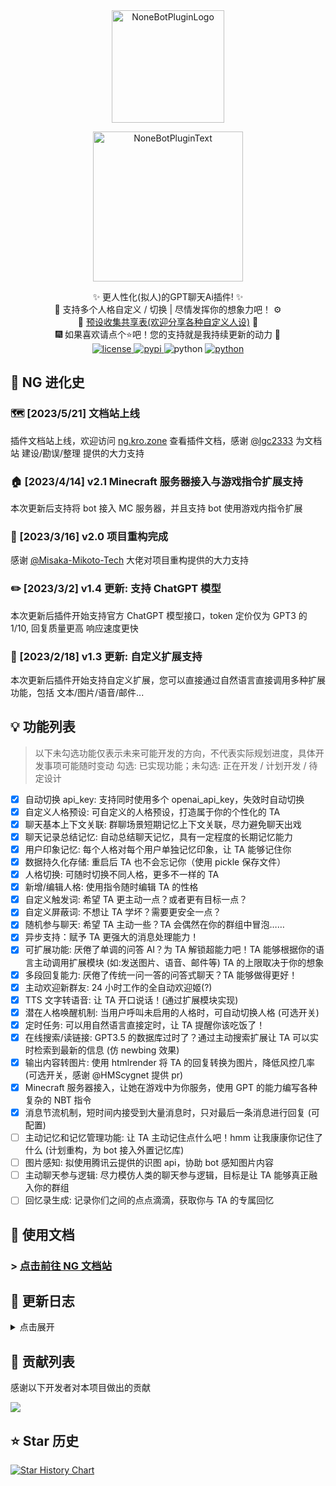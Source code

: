 <!-- markdownlint-disable MD033 MD041 -->

<div align="center">
  <a href="https://v2.nonebot.dev/store"><img src="./image/README/nbp_logo.png" width="180" height="180" alt="NoneBotPluginLogo"></a>
  <br>
  <p><img src="./image/README/NoneBotPlugin.svg" width="240" alt="NoneBotPluginText"></p>
</div>

<div align="center">
    ✨ 更人性化(拟人)的GPT聊天Ai插件! ✨<br/>
    🧬 支持多个人格自定义 / 切换 | 尽情发挥你的想象力吧！ ⚙️<br/>
    🧬 <a href="https://docs.google.com/spreadsheets/d/1JQNmVH-vlDn2uEPwkjv3iN-zn0PHpQ7RGbgA5T3fxOA/edit?usp=sharing">预设收集共享表(欢迎分享各种自定义人设)</a> 🧬 <br/>
    🎆 如果喜欢请点个⭐吧！您的支持就是我持续更新的动力 🎉<br/>
    <a href="./LICENSE">
        <img src="https://img.shields.io/badge/license-Apache 2.0-6cg.svg" alt="license">
    </a>
    <a href="https://pypi.python.org/pypi/nonebot-plugin-naturel-gpt">
        <img src="https://img.shields.io/pypi/v/nonebot-plugin-naturel-gpt.svg" alt="pypi">
    </a>
    <img src="https://img.shields.io/badge/python-3.8+-6a9.svg" alt="python">
    <a href="https://jq.qq.com/?_wv=1027&k=71t9iCT7">
        <img src="https://img.shields.io/badge/加入交流群-636925153-c42.svg" alt="python">
    </a>
</div>

## 🎏 NG 进化史

### 🗺️ [2023/5/21] 文档站上线

插件文档站上线，欢迎访问 [ng.kro.zone](https://ng.kro.zone) 查看插件文档，感谢 [@lgc2333](https://github.com/lgc2333) 为文档站 建设/勘误/整理 提供的大力支持

### 🏠 [2023/4/14] v2.1 Minecraft 服务器接入与游戏指令扩展支持

本次更新后支持将 bot 接入 MC 服务器，并且支持 bot 使用游戏内指令扩展

### 🎉 [2023/3/16] v2.0 项目重构完成

感谢 [@Misaka-Mikoto-Tech](https://github.com/Misaka-Mikoto-Tech) 大佬对项目重构提供的大力支持

### ✏️ [2023/3/2] v1.4 更新: 支持 ChatGPT 模型

本次更新后插件开始支持官方 ChatGPT 模型接口，token 定价仅为 GPT3 的 1/10, 回复质量更高 响应速度更快

### 🧩 [2023/2/18] v1.3 更新: 自定义扩展支持

本次更新后插件开始支持自定义扩展，您可以直接通过自然语言直接调用多种扩展功能，包括 文本/图片/语音/邮件...

## 💡 功能列表

> 以下未勾选功能仅表示未来可能开发的方向，不代表实际规划进度，具体开发事项可能随时变动
> 勾选: 已实现功能；未勾选: 正在开发 / 计划开发 / 待定设计

- [x] 自动切换 api_key: 支持同时使用多个 openai_api_key，失效时自动切换
- [x] 自定义人格预设: 可自定义的人格预设，打造属于你的个性化的 TA
- [x] 聊天基本上下文关联: 群聊场景短期记忆上下文关联，尽力避免聊天出戏
- [x] 聊天记录总结记忆: 自动总结聊天记忆，具有一定程度的长期记忆能力
- [x] 用户印象记忆: 每个人格对每个用户单独记忆印象，让 TA 能够记住你
- [x] 数据持久化存储: 重启后 TA 也不会忘记你（使用 pickle 保存文件）
- [x] 人格切换: 可随时切换不同人格，更多不一样的 TA
- [x] 新增/编辑人格: 使用指令随时编辑 TA 的性格
- [x] 自定义触发词: 希望 TA 更主动一点？或者更有目标一点？
- [x] 自定义屏蔽词: 不想让 TA 学坏？需要更安全一点？
- [x] 随机参与聊天: 希望 TA 主动一些？TA 会偶然在你的群组中冒泡……
- [x] 异步支持：赋予 TA 更强大的消息处理能力！
- [x] 可扩展功能: 厌倦了单调的问答 AI？为 TA 解锁超能力吧！TA 能够根据你的语言主动调用扩展模块 (如:发送图片、语音、邮件等) TA 的上限取决于你的想象
- [x] 多段回复能力: 厌倦了传统一问一答的问答式聊天？TA 能够做得更好！
- [x] 主动欢迎新群友: 24 小时工作的全自动欢迎姬(?)
- [x] TTS 文字转语音: 让 TA 开口说话！(通过扩展模块实现)
- [x] 潜在人格唤醒机制: 当用户呼叫未启用的人格时，可自动切换人格 (可选开关)
- [x] 定时任务: 可以用自然语言直接定时，让 TA 提醒你该吃饭了！
- [x] 在线搜索/读链接: GPT3.5 的数据库过时了？通过主动搜索扩展让 TA 可以实时检索到最新的信息 (仿 newbing 效果)
- [x] 输出内容转图片: 使用 htmlrender 将 TA 的回复转换为图片，降低风控几率 (可选开关，感谢 @HMScygnet 提供 pr)
- [x] Minecraft 服务器接入，让她在游戏中为你服务，使用 GPT 的能力编写各种复杂的 NBT 指令
- [x] 消息节流机制，短时间内接受到大量消息时，只对最后一条消息进行回复 (可配置)
- [ ] 主动记忆和记忆管理功能: 让 TA 主动记住点什么吧！hmm 让我康康你记住了什么 (计划重构，为 bot 接入外置记忆库)
- [ ] 图片感知: 拟使用腾讯云提供的识图 api，协助 bot 感知图片内容
- [ ] 主动聊天参与逻辑: 尽力模仿人类的聊天参与逻辑，目标是让 TA 能够真正融入你的群组
- [ ] 回忆录生成: 记录你们之间的点点滴滴，获取你与 TA 的专属回忆

## 📄 使用文档

### > [点击前往 NG 文档站](https://ng.kro.zone)

## 🎢 更新日志

<details>
<summary>点击展开</summary>

### [2023/6/1] v2.1.7 扩展优化 | 新增扩展

- 新增 makemidi 扩展，允许 bot 进行 midi 创作（感谢@CCYellowStar 提供 pr）
- 新增 lolicon_search 扩展，搜索图片后会反馈图片信息（感谢@student_2333 提供 pr）
- 新增扩展 启用/禁用 命令，对于不需要额外配置的扩展，可使用指令安装后直接启用（感谢@student_2333 提供 pr）
- 新增 OpenAI API 的 base_url 配置，以便接入任何兼容 OpenAI API 格式的第三方接口
- 修复了一个 prompt 构建错误的问题

### [2023/5/24] v2.1.5 扩展优化 | 图片输出优化

> 强烈建议更新至此版本以上，否则可能会出现部分扩展加载失败的情况

- 优化聊天转图片输出样式，支持代码块高亮显示（感谢 @student_2333 提供 pr）
- 部分重构扩展管理和修改现有扩展，以支持异步请求（感谢 @student_2333 提供 pr）
- 修复读取链接扩展和搜索扩展 api，并为读取链接增加防重复机制（感谢@CCYellowStar 提供 pr）

### [2023/5/21] v2.1.4 逻辑优化 | 配置热重载

- 增加配置文件热重载功能（感谢 @Misaka-Mikoto-Tech 提供 pr）
- 增加消息丢弃机制，对于响应较慢的模型，如果在回复生成完成前收到了新的生成请求，将会丢弃旧的请求，避免重复响应
- 修正 bot 发送消息前带上时间和消息头的问题

### [2023/4/17] v2.1.3 响应节流功能 | 逻辑优化

- 增加了 bot 响应节流功能，可配置节流时间范围，短时间内的大量消息只会在最后一条响应一次
- 消除 pylance 提示的所有类型注解错误提示，进行模块拆分优化 (感谢 @Misaka-Mikoto-Tech 提供 pr)
- 优化 MC 指令执行扩展 prompt
- 为所有 图片/语音 相关扩展指定了生效会话类型，避免在 MC 服务器中执行指令时出现错误
- 修正 MC 服务器下 bot 错误断句导致发送空消息的问题
- 修改了进化(ext_evolution)扩展执行逻辑，仅允许 bot 部分更新人设
- 修正节流逻辑错误，避免 bot 无法响应消息的问题

### [2023/4/15] v2.1.1 Minecraft 服务器指令优化

- 为 `rg chats` 指令增加了 `-show` 参数，用于显示完整会话键以便 `-target` 参数使用
- 优化 MC 服务器指令执行反馈信息，便于 bot 自主纠错；优化 MC 服务器指令预处理避免 bot 添加多余的转义

### [2023/4/15] v2.1.0 Minecraft 服务器支持

- 增加了 Minecraft 服务器接入支持
- 增加了 Minecraft 服务器指令执行支持和相关扩展模块
- 为绘图扩展增加了代理配置项支持 (感谢 @tonato-01 提供 pr)

### [2023/4/6] v2.0.5 RENAME 指令 | json 导出支持

- 解析消息中的@时保持与用户看到的一致 (感谢 @Misaka-Mikoto-Tech 提供 pr)
- 优化日志输出的 DEBUG_LEVEL 限制 (感谢 @Misaka-Mikoto-Tech 提供 pr)
- 优化聊天消息 prompt 的换行生成逻辑 (感谢 @Misaka-Mikoto-Tech 提供 pr)
- 增加 `rg rename` 改名指令，用于修改人格名 (感谢 @Misaka-Mikoto-Tech 提供 pr) (感谢 @Misaka-Mikoto-Tech 提供 pr)
- 解析消息中的@时保持与用户看到的一致 (感谢 @Misaka-Mikoto-Tech 提供 pr)
- patch logger 使插件名称显示为中文 (感谢 @chenxuan353 提供 pr)
- 添加记忆文件(原.pkl)使用 JSON 读取与保存功能 (与原 pickle 兼容) (感谢 @chenxuan353 提供 pr)
- 优化部分代码类型注解 (感谢 @chenxuan353 提供 pr)
- 搜索扩展(ext_search.py) 优化，禁止 bot 短时间内反复搜索和搜索重复内容

### [2023/3/26] v2.0.4

- 修复 @全体成员 时解析报错问题
- 增加扩展更新人格支持，同时增加了一个 evolution 扩展模块，允许 bot 自主更新人格
- 响应规则中增加一条禁止复读规则

### [2023/3/26] v2.0.3 图片输出支持

- 输出内容转图片: 使用 htmlrender 将 TA 的回复转换为图片，降低风控几率 (可选开关，感谢 @HMScygnet 提供 pr)
- 等待 OpenAI 响应过程中切换人格预设或响应超时后停止处理消息 (感谢 @Misaka-Mikoto-Tech 提供 pr)
- 修正编辑和删除预设判断是否锁定以及是否是默认预设和正在使用的预设的逻辑 (感谢 @Misaka-Mikoto-Tech 提供 pr)
- 增加调用扩展时预检支持打断响应，优化搜索扩展执行效果，避免 bot 自行脑补搜索结果的情况
- 修正一些指令帮助信息的内容错误
- 修正通过指令安装扩展时的编码问题
- 修正纯符号过滤判断逻辑

### [2023/3/21] v2.0.2 扩展下载指令支持

- 切换人格时的聊天输出改为非 DEBUG 模式下也会发送
- 增加了扩展 安装/删除 指令，可直接从 GitHub 上获取到最新扩展
- 精简了非 DEBUG 模式下的控制台输出

### [2023/3/20] v2.0.1 VIOCEVOX 语音扩展

- 修正 `-global` 的控制权限和逻辑 (感谢 [@Misaka-Mikoto-Tech](https://github.com/) 提供 pr)
- 增加了一个新的语音扩展 `ext_VOICEVOX` 能够更便捷地实现本地部署 (感谢 @恋如雨止 提供技术支持)
- 修正回复内容首尾的空行问题；修正短纯符号回复内容未正常过滤的问题
- 修正私聊会话权限设定

### [2023/3/18] v2.0.0 项目重构 🎉

> ❗❗❗ 注意：本次更新需要删除原 bot 记忆文件重新生成(即./data/naturel_gpt 文件夹)，否则可能产生无法预计的错误，同时建议将配置文件一并删除重新生成；此操作会**丢失**所有编辑过的人格预设，如果你需要在更新后继续使用，请使用 `rg query` 查询并保存预设，更新后手动导入！

- 项目完全重构，感谢 [@Misaka-Mikoto-Tech](https://github.com/) 提供的大力支持，几乎重写了所有数据管理和代码逻辑，代码质量提升明显
- 会话人格预设集完全互相独立，每个会话可单独编辑人格互不影响
- 指令表重写，多数指令提供了 `-global` 可选项支持同时编辑所有会话设置和 `-target` 指定会话远程控制操作，新指令表更具完备性，未来可能作为 api 接口搭配前端页面实现插件管理可视化
- `lock` / `unlock` 指令修改为是否启用人格自动切换，lock 后将不会再自动唤醒不活跃人格
- 聊天消息记录改完以会话为单位分割，而不是人格，意味着每个人格都可能看到其他人格的发言信息，上下文语境理解能力增强，如果你开启了解锁人格切换，还可以体验到到"主持会议"的感觉
- 增加聊天所有消息的时间感知
- bot 对用户昵称从 qq 昵称改为群名片昵称，同时增加新成员入群通知的昵称获取
- @消息段解析重置成更合理的逻辑，而不是直接移除@消息段
- 修复 NG_ENABLE_MSG_SPLIT 为 false 的情况下无法正常回复的问题 (感谢 [@HyPerP](https://github.com/) 提供 pr)
- 优化 debug 输出，改为 debug 分级模式，prompt 输出保存到日志中
- 大量细节修改和错误修复

### [2023/3/9] v1.5.3 定时支持

- 从 bot 发送的信息中过滤掉纯符号短信息
- 修复记忆删除指令无法正常工作的 bug
- 增加了一个定时器扩展，并提供了相关支持

### [2023/3/8] v1.5.2 自动切换人格 | 限制解除开关

- 语音扩展增加接口返回 base64 支持
- 修复语音扩展默认启用翻译导致报错的问题
- 为 bot 增加了星期几的时间感知能力
- 增加了一个可选的内容解锁限制开关
- 增加了在 `提及` 时自动切换人格的配置开关

### [2023/3/6] v1.5.1 语音合成接入翻译

- 语音合成扩展提供接入腾讯翻译 api(可选开关) (感谢 [@tonato-01](https://github.com/) 提供 pr)
- 修复部分情况下 bot 回答时会带上自己的人称问题
- 修复插件调用次数限制不生效
- 优化 bot 调用扩展时的分段问题
- 修复记忆管理的编辑指令错误的问题
- 优化记忆强化功能的文本匹配规则

### [2023/3/5] v1.5.0 记忆模块更新

- 增加了 bot 记忆管理能力支持和记忆管理相关指令，允许 bot 主动 记忆/遗忘 信息，并且能自动对记忆信息进行增强以尽可能延长记忆有效时间
- 新增了两个主动记忆管理扩展(记忆和忘却模块，推荐组合使用)
- 根据 GPT3.5 对话模型的特点重写了 prompt 提示，提高 bot 对扩展指令识别率

### [2023/3/3] v1.4.4 邮件扩展

- 修复了修改配置文件目录后无法读取的问题 (感谢 [@he0119](https://github.com/) 提供 pr)
- 将获取响应实现将放入线程池，减少请求超时卡死 (感谢 [@he0119](https://github.com/) 提供 pr)
- 为群聊管理员增加了 bot 的会话管理权限 (感谢 [@HMScygnet](https://github.com/) 提供 pr)
- 优化多段回复预处理，减少了自动续写出后续无关对话的频率
- 调整指令生成匹配正则，略微放宽 bot 调用扩展的规范程度
- 更新代理服务器时将自动补充 http 协议头
- 优化对话提示 prompt，提高回复质量
- 新增了一个发送邮件扩展

### [2023/3/3] v1.4.3

- 禁用了 huggingface 的 tokenizer 的分支化，避免死锁问题

### [2023/3/3] v1.4.2

- 修复 ChatGPT 模型请求时间过长不会 timeout 的问题，提供一个配置项，可自行指定超时时间
- 增加了一个可控制是否记录参考非 bot 相关消息上下文的配置选项
- 为几种常见报错增加了更直观的提示
- 修复了一个扩展模块调用出错的问题
- 调整 prompt，优化 bot 回复质量

### [2023/3/2] v1.4.1

- 修复一个 prompt 描述错误
- 修复一个对话过长死循环卡死的 bug

### [2023/3/2] v1.4.0 ChatGpt 模型更新

> 本次更新后需要更新 OpenAi SDK 至 0.27.0 版本或以上才能使用 ChatGPT 系列模型

- 增加了 ChatGPT 系列模型的支持，并针对其特点优化了 prompt 设置
- 增加自动欢迎新成员可关闭的配置项
- 优化了聊天内容分段输出的逻辑
- 修复了一个聊天单条消息过长导致卡死循环的 bug
- 修复代理服务器配置异常(感谢 @HMScygnet 提供的修复代码)

### [2023/3/1] v1.3.7 勤俭持家 | 代理服务更新

- 优化 prompt 生成，为总结聊天记忆功能增加了可选开关，关闭后可降低约 30%的 token 消耗（经过反馈该功能在较多场景下适用性有限，总体上高成本低回报，故增加了可选关闭，用户印象总结仍然保留开启）
- 增加了扩展模块传递信息，扩展模块可获得原始请求触发信息、回复信息、bot 预设名，便于实现更复杂的扩展需求
- 增加了自动欢迎新入群成员的功能
- 增加代理服务器配置

### [2023/2/25] v1.3.6

- 修复了 `rg set` 指令出错的问题

### [2023/2/24] v1.3.5 黑名单 | 指令更新

- 修复了因唤醒词设置类型不规范问题导致偶发错误的问题
- 修复第一次启动自动创建数据文件夹目录失败的问题
- 为更换人格预设增加了批量操作 `-all` 指令（限管理员可用）
- 增加了 `chats` 指令，用于查看所有会话状态
- 优化 README.md 文档
- 增加了是否开启消息切分多条发送的配置项（默认开启）
- 增加了黑名单功能，在黑名单中的用户消息不会被记录和响应

### [2023/2/20] v1.3.3 扩展 | 多段发送更新

- 优化了不启用扩展模块时 bot 的回复质量，减少虚空调用扩展的情况
- 优化对话生成 prompt，增强了 bot 发送多段聊天的能力
- 增加了 bot 感知当前时间的能力
- 从 bot 的发言记录中将错误的调用指令去除，避免 bot 重复学习错误的扩展指令使用
- 将大多数文本生成的 prompt 改为英文描述，尽量降低部分 tokens 消耗
- 新增了一个表情包扩展模块

### [2023/2/19] v1.3.2

- 修复了 yaml 配置中设置禁用扩展不生效的问题
- 持续优化对话生成 prompt，提高 bot 理解使用扩展的能力
- 为 开启/关闭 会话的指令增加了 `-all` 选项，可一次性 开启/关闭 所有会话

### [2023/2/19] v1.3.1

- 优化扩展模块的参数传递
- 修改了一些扩展插件提示，更便于 bot 理解扩展使用方式

### [2023/2/18] v1.3.0 扩展模块功能更新

- \*扩展支持：增加了插件扩展支持(插件的插件？)，支持使用自然语言自定义扩展更多功能，提供了两个示例扩展
- 多处细节优化

### [2023/2/16] v1.2.0 异步更新

> 本次更新增加了异步能力，功能可能尚不稳定，如要继续使用旧版的记忆文件请做好备份

- 异步更新：bot 的回复生成开始支持异步请求，提高了消息处理速度
- 移除双回车符的停用词限制，优化了 ai 对长文本的输出能力
- 优化错误输出，在 api 请求出错时会在控制台显示错误信息以供排查
- 优化记忆逻辑，bot 在请求文本错误时不会把错误提示信息一并存入记忆

### [2023/2/12] v1.1.6

- 增加切换会话是否启用的开关功能
- 增加了记忆重置功能，可指定重置当前会话的所有人格或特定人格
- 消息拦截响应、消息处理优先级支持自定义配置
- 简化帮助命令输出，分离管理员命令的帮助信息到 `rg admin` 中

### [2023/2/9] v1.1.5 唤醒词 | 屏蔽词功能更新

- 修复未创建对话前调用 bot 指令报错的问题
- 增加自定义触发词唤醒的功能
- 增加自定义屏蔽词拒绝回复的功能
- 增加 bot 随机参与聊天功能，可选择启用
- 优化了手动 `@bot` 时的信息的聊天 prompt 生成逻辑，使 bot 回复更具有指向性
- 优化配置文件管理逻辑，更新后可继续沿用原配置文件，程序加载后会自动补充更新配置文件字段

### [2023/2/6] v1.1.4

> 注意：本次更新需要删除原 bot 记忆文件重新生成(即./data/naturel_gpt 文件夹)，否则可能产生无法预计的错误

- 修复了 bot 记忆串线的问题(多个群组同时使用场景下记忆混乱)
- 优化 bot 生成记忆和印象摘要的逻辑，提高了 bot 回复的速度
- 优化了控制台输出

### [2023/2/5] v1.1.2

- 新增了人格预设的 锁定/解锁 功能，锁定后非管理员无法编辑该预设
- 更新 README 文档
- 优化 rg 命令显示格式
- 微调了 `config.py` 中的一些默认参数
- 修复本插件拦截其它插件响应的问题，降低了本插件的响应优先级
- 更新了交流群信息(见本文档开头)，欢迎各路大佬加入互相学习、一同探讨更新方向、分享更多玩法等

### [2023/2/2] v1.1.1

- 修复查询人格错误的问题

### [2023/2/2] v1.1.0

> 注意：本次更新需要删除原 bot 记忆文件重新生成(即./data/naturel_gpt 文件夹)，否则可能产生无法预计的错误

- 新增了预设编辑功能
- 新增自定义管理员 id 功能，管理员可以删除预设 / 修改锁定的预设
- 增加 debug 开关控制生成文本时的控制台输出（默认关闭）

</details>

## 🤝 贡献列表

感谢以下开发者对本项目做出的贡献

<a href="https://github.com/KroMiose/nonebot_plugin_naturel_gpt/graphs/contributors">
  <img src="https://contrib.rocks/image?repo=KroMiose/nonebot_plugin_naturel_gpt&max=1000" />
</a>

## ⭐ Star 历史

[![Star History Chart](https://api.star-history.com/svg?repos=KroMiose/nonebot_plugin_naturel_gpt&type=Date)](https://star-history.com/#KroMiose/nonebot_plugin_naturel_gpt&Date)
